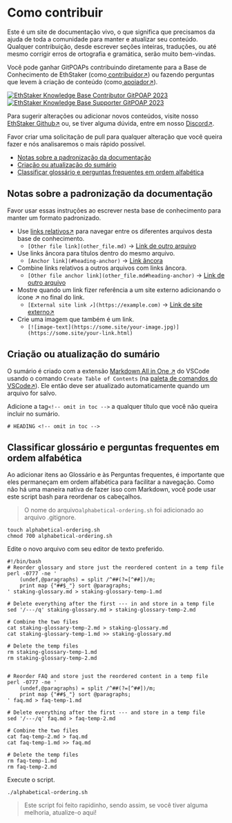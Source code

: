 # Como contribuir

Este é um site de documentação vivo, o que significa que precisamos da ajuda de toda a comunidade para manter e atualizar seu conteúdo. Qualquer contribuição, desde escrever seções inteiras, traduções, ou até mesmo corrigir erros de ortografia e gramática, serão muito bem-vindas.

Você pode ganhar GitPOAPs contribuindo diretamente para a Base de Conhecimento de EthStaker (como[ contribuidor↗](https://www.gitpoap.io/gp/881)) ou fazendo perguntas que levem à criação de conteúdo (como[ apoiador↗](https://www.gitpoap.io/gp/923)).

[![EthStaker Knowledge Base Contributor GitPOAP 2023](https://www.gitpoap.io/\_next/image?url=https%3A%2F%2Fassets.poap.xyz%2Fgitpoap3a-2023-ethstaker-knowledge-base-contributor-2022-logo-1671596764627.png\&w=384\&q=75)](https://www.gitpoap.io/gp/881)[![EthStaker Knowledge Base Supporter GitPOAP 2023](https://www.gitpoap.io/\_next/image?url=https%3A%2F%2Fassets.poap.xyz%2F2023-ethstaker-knowledge-base-supporter-2022-logo-1672411990803.png\&w=384\&q=75)](https://www.gitpoap.io/gp/923)

Para sugerir alterações ou adicionar novos conteúdos, visite nosso [EthStaker Github↗](https://github.com/eth-educators/ethstaker-knowledgebase) ou, se tiver alguma dúvida, entre em nosso [Discord↗](https://www.google.com/url?sa=t\&rct=j\&q=\&esrc=s\&source=web\&cd=\&cad=rja\&uact=8\&ved=2ahUKEwjpm6nC5K78AhUBi1wKHaxHCF8QFnoECAsQAQ\&url=https%3A%2F%2Fdiscord.com%2Finvite%2FucsTcA2wTq\&usg=AOvVaw0U61EK\_8NaT71SEZlw3aJS).&#x20;

Favor criar uma solicitação de pull para qualquer alteração que você queira fazer e nós analisaremos o mais rápido possível.

* [Notas sobre a padronização da documentação](#notas-sobre-a-padronizacao-da-documentacao)
* [Criação ou atualização do sumário](#criacao-ou-atualizacao-do-sumario)
* [Classificar glossário e perguntas frequentes em ordem alfabética](#classificar-glossario-e-perguntas-frequentes-em-ordem-alfabetica)

## Notas sobre a padronização da documentação

Favor usar essas instruções ao escrever nesta base de conhecimento para manter um formato padronizado.

* Use [links relativos↗](https://github.blog/2013-01-31-relative-links-in-markup-files/) para navegar entre os diferentes arquivos desta base de conhecimento.
  * `[Other file link](other_file.md)` → [Link de outro arquivo](../../how-to-contribute)
* Use links âncora para títulos dentro do mesmo arquivo.
  * `[Anchor link](#heading-anchor)` → [Link âncora](../../how-to-contribute#notas-sobre-a-padronizacao-da-documentacao)
* Combine links relativos a outros arquivos com links âncora.
  * `[Other file anchor link](other_file.md#heading-anchor)` → [Link de outro arquivo](../../how-to-contribute#notas-sobre-a-padronizacao-da-documentacao)
* Mostre quando um link fizer referência a um site externo adicionando o ícone ↗ no final do link.
  * `[External site link ↗](https://example.com)` → [Link de site externo↗](https://example.com)
* Crie uma imagem que também é um link.
  * `[![image-text](https://some.site/your-image.jpg)](https://some.site/your-link.html)`

## Criação ou atualização do sumário

O sumário é criado com a extensão [Markdown All in One ↗](https://marketplace.visualstudio.com/items?itemName=yzhang.markdown-all-in-one) do VSCode usando o comando `Create Table of Contents` (na [paleta de comandos do VSCode↗](https://code.visualstudio.com/docs/getstarted/userinterface#\_command-palette)). Ele então deve ser atualizado automaticamente quando um arquivo for salvo.

Adicione a tag`<!-- omit in toc -->` a qualquer título que você não queira incluir no sumário.

```
# HEADING <!-- omit in toc -->
```

## Classificar glossário e perguntas frequentes em ordem alfabética

Ao adicionar itens ao Glossário e às Perguntas frequentes, é importante que eles permaneçam em ordem alfabética para facilitar a navegação. Como não há uma maneira nativa de fazer isso com Markdown, você pode usar este script bash para reordenar os cabeçalhos.

> O nome do arquivo`alphabetical-ordering.sh` foi adicionado ao arquivo .gitignore.

```
touch alphabetical-ordering.sh
chmod 700 alphabetical-ordering.sh
```

Edite o novo arquivo com seu editor de texto preferido.

```
#!/bin/bash
# Reorder glossary and store just the reordered content in a temp file
perl -0777 -ne '
    (undef,@paragraphs) = split /^##(?=[^##])/m;
    print map {"##$_"} sort @paragraphs;
' staking-glossary.md > staking-glossary-temp-1.md

# Delete everything after the first --- in and store in a temp file
sed '/---/q' staking-glossary.md > staking-glossary-temp-2.md

# Combine the two files
cat staking-glossary-temp-2.md > staking-glossary.md
cat staking-glossary-temp-1.md >> staking-glossary.md

# Delete the temp files
rm staking-glossary-temp-1.md
rm staking-glossary-temp-2.md


# Reorder FAQ and store just the reordered content in a temp file
perl -0777 -ne '
    (undef,@paragraphs) = split /^##(?=[^##])/m;
    print map {"##$_"} sort @paragraphs;
' faq.md > faq-temp-1.md

# Delete everything after the first --- and store in a temp file
sed '/---/q' faq.md > faq-temp-2.md

# Combine the two files
cat faq-temp-2.md > faq.md
cat faq-temp-1.md >> faq.md

# Delete the temp files
rm faq-temp-1.md
rm faq-temp-2.md
```

Execute o script.

```
./alphabetical-ordering.sh
```

> Este script foi feito rapidinho, sendo assim, se você tiver alguma melhoria, atualize-o aqui!
